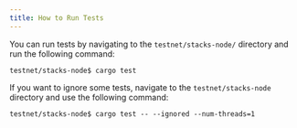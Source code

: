 ```yaml
---
title: How to Run Tests
---
```


You can run tests by navigating to the `testnet/stacks-node/` directory and run the following command:

```
testnet/stacks-node$ cargo test
```

If you want to ignore some tests, navigate to the `testnet/stacks-node` directory and use the following command:

```
testnet/stacks-node$ cargo test -- --ignored --num-threads=1
```